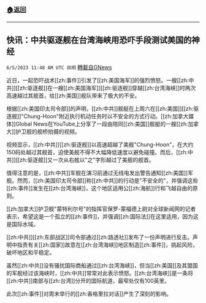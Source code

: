 ###  [:house:返回](README.md)
---


## 快讯：中共驱逐舰在台湾海峡用恐吓手段测试美国的神经
`6/5/2023 11:48 AM UTC 祁明` [轉載自GNews](https://gnews.org/articles/1358940)

  
近日，一起恐吓战术[[zh:事件]]引发了[[zh:美国海军]]的强烈愤怒。一艘[[zh:中共]][[zh:驱逐舰]]在一艘[[zh:美国海军]][[zh:驱逐舰]]穿越[[zh:台湾海峡]]时两次高速越过其舰首，给[[zh:美国]]舰队带来了极大的不安。

根据[[zh:美国印太司令部]]的声明，[[zh:中共]]舰艇在上周六在[[zh:美国]][[zh:驱逐舰]]"Chung-Hoon"附近执行机动任务时以不安全的方式行动。[[zh:加拿大媒体]]Global News在YouTube上分享了一段由陪同[[zh:美国]]舰艇的一艘[[zh:加拿大]]护卫舰的舰桥拍摄的视频。

视频显示，[[zh:中共]][[zh:驱逐舰]]以高速超越了美舰"Chung-Hoon"，在大约150码处越过其舰首，迫使美舰不得不大幅降低速度以避免碰撞。而后，[[zh:中共]][[zh:驱逐舰]]又一次从右舷以"之"字形越过了美舰的舰首。

值得注意的是，[[zh:中共]]军舰在演习前通过无线电发出警告通知[[zh:美国]]军舰。然而，[[zh:美国印太司令部]]称[[zh:中共]]的行动是"不安全的"，并强调这些[[zh:事件]]发生在[[zh:台湾海峡]]，这个地区适用公[[zh:海航]]行和飞越自由的原则。

[[zh:加拿大]]护卫舰"蒙特利尔号"的指挥官保罗-蒙福德上尉对全球新闻网的记者表示，希望这是一个孤立的[[zh:事件]]，并强调[[zh:国际法]]在这里适用，因为这是国际水域。

[[zh:中共]][[zh:东部战区]]司令部通过[[zh:路透社]]发布了一份声明进行反击。声明中指责有关[[zh:国家]]故意在[[zh:台湾海峡]]地区制造[[zh:事件]]，挑起风险，破坏地区和平稳定。

虽然[[zh:中共]]没有骚扰国际商船通过[[zh:台湾海峡]]，但当[[zh:美国]]及其盟国的军舰经过该海峡时，[[zh:中共]]常常对此表示愤怒。[[zh:台湾海峡]]是一条将[[zh:中共]]南部与[[zh:台湾]]分开的国际航道，最窄处仅有100英里。

此次[[zh:事件]]对周末举行的[[zh:香格里拉对话]]产生了深刻的影响。
